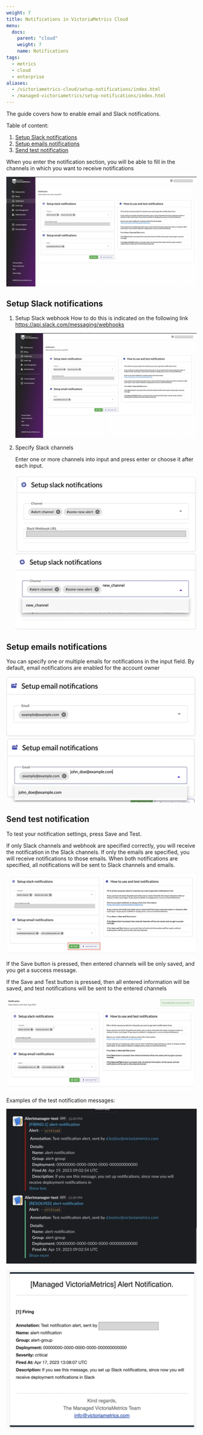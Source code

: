 ```yaml
---
weight: 7
title: Notifications in VictoriaMetrics Cloud
menu:
  docs:
    parent: "cloud"
    weight: 7
    name: Notifications
tags:
  - metrics
  - cloud
  - enterprise
aliases:
  - /victoriametrics-cloud/setup-notifications/index.html
  - /managed-victoriametrics/setup-notifications/index.html
---
```

The guide covers how to enable email and Slack notifications.

Table of content:
1. [Setup Slack notifications](https://docs.victoriametrics.com/victoriametrics-cloud/setup-notifications/#setup-slack-notifications)
1. [Setup emails notifications](https://docs.victoriametrics.com/victoriametrics-cloud/setup-notifications/#setup-emails-notifications)
1. [Send test notification](https://docs.victoriametrics.com/victoriametrics-cloud/setup-notifications/#send-test-notification)

When you enter the notification section, you will be able to fill in the channels in which you
want to receive notifications

![Notifications view](notifications_view.webp)

## Setup Slack notifications

1. Setup Slack webhook
   How to do this is indicated on the following link
<a href="https://api.slack.com/messaging/webhooks" target="_blank">https://api.slack.com/messaging/webhooks</a>

   ![Notifications view](notifications_view.webp)

1. Specify Slack channels

   Enter one or more channels into input and press enter or choose it after each input.

     ![Slack setup](notifications_setup_slack.webp)
     ![Slack enter channel](notifications_setup_slack_enter_channel.webp)

## Setup emails notifications

You can specify one or multiple emails for notifications in the input field. By default,
email notifications are enabled for the account owner

  ![Setup emails](notifications_setup_emails.webp)
  ![Emails input](notifications_setup_emails_input.webp)


## Send test notification

To test your notification settings, press Save and Test.

If only Slack channels and webhook are specified correctly, you will receive the notification in the Slack channels.
If only the emails are specified, you will receive notifications to those emails.
When both notifications are specified, all notifications will be sent to Slack channels and emails.

  ![Save and test](notifications_save_and_test.webp)

If the Save button is pressed, then entered channels will be only saved, and you get a success message.

If the Save and Test button is pressed, then all entered information will be saved,
and test notifications will be sent to the entered channels

  ![Save success](notifications_save_success.webp)

Examples of the test notification messages:

  ![Slack test](notifications_slack_test.webp)

  ![Email test](notifications_email_test.webp)

